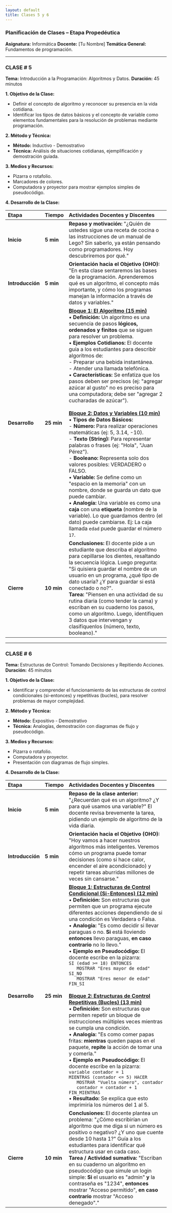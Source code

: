```yaml
---
layout: default
title: Clases 5 y 6
---
```


### **Planificación de Clases – Etapa Propedéutica**
**Asignatura:** Informática
**Docente:** [Tu Nombre]
**Temática General:** Fundamentos de programación.

---

### **CLASE # 5**

**Tema:** Introducción a la Programación: Algoritmos y Datos.
**Duración:** 45 minutos

**1. Objetivo de la Clase:**
*   Definir el concepto de algoritmo y reconocer su presencia en la vida cotidiana.
*   Identificar los tipos de datos básicos y el concepto de variable como elementos fundamentales para la resolución de problemas mediante programación.

**2. Método y Técnica:**
*   **Método:** Inductivo - Demostrativo
*   **Técnica:** Análisis de situaciones cotidianas, ejemplificación y demostración guiada.

**3. Medios y Recursos:**
*   Pizarra o rotafolio.
*   Marcadores de colores.
*   Computadora y proyector para mostrar ejemplos simples de pseudocódigo.

**4. Desarrollo de la Clase:**

| **Etapa** | **Tiempo** | **Actividades Docentes y Discentes** |
| :--- | :--- | :--- |
| **Inicio** | **5 min** | **Repaso y motivación:** "¿Quién de ustedes sigue una receta de cocina o las instrucciones de un manual de Lego? Sin saberlo, ya están pensando como programadores. Hoy descubriremos por qué." |
| **Introducción** | **5 min** | **Orientación hacia el Objetivo (OHO):** "En esta clase sentaremos las bases de la programación. Aprenderemos qué es un algoritmo, el concepto más importante, y cómo los programas manejan la información a través de datos y variables." |
| **Desarrollo** | **25 min** | **<u>Bloque 1: El Algoritmo (15 min)</u>** <br> • **Definición:** Un algoritmo es una secuencia de pasos **lógicos, ordenados y finitos** que se siguen para resolver un problema. <br> • **Ejemplos Cotidianos:** El docente guía a los estudiantes para describir algoritmos de: <br>   - Preparar una bebida instantánea. <br>   - Atender una llamada telefónica. <br> • **Características:** Se enfatiza que los pasos deben ser precisos (ej: "agregar azúcar al gusto" no es preciso para una computadora; debe ser "agregar 2 cucharadas de azúcar"). <br><br> **<u>Bloque 2: Datos y Variables (10 min)</u>** <br> • **Tipos de Datos Básicos:** <br>   - **Número:** Para realizar operaciones matemáticas (ej: 5, 3.14, -10). <br>   - **Texto (String):** Para representar palabras o frases (ej: "Hola", "Juan Pérez"). <br>   - **Booleano:** Representa solo dos valores posibles: VERDADERO o FALSO. <br> • **Variable:** Se define como un "espacio en la memoria" con un nombre, donde se guarda un dato que puede cambiar. <br> • **Analogía:** Una variable es como una **caja** con una **etiqueta** (nombre de la variable). Lo que guardamos dentro (el dato) puede cambiarse. Ej: La caja llamada `edad` puede guardar el número `17`. |
| **Cierre** | **10 min** | **Conclusiones:** El docente pide a un estudiante que describa el algoritmo para cepillarse los dientes, resaltando la secuencia lógica. Luego pregunta: "Si quisiera guardar el nombre de un usuario en un programa, ¿qué tipo de dato usaría? ¿Y para guardar si está conectado o no?". <br> **Tarea:** "Piensen en una actividad de su rutina diaria (como tender la cama) y escriban en su cuaderno los pasos, como un algoritmo. Luego, identifiquen 3 datos que intervengan y clasifíquenlos (número, texto, booleano)." |

---

### **CLASE # 6**

**Tema:** Estructuras de Control: Tomando Decisiones y Repitiendo Acciones.
**Duración:** 45 minutos

**1. Objetivo de la Clase:**
*   Identificar y comprender el funcionamiento de las estructuras de control condicionales (si-entonces) y repetitivas (bucles), para resolver problemas de mayor complejidad.

**2. Método y Técnica:**
*   **Método:** Expositivo - Demostrativo
*   **Técnica:** Analogías, demostración con diagramas de flujo y pseudocódigo.

**3. Medios y Recursos:**
*   Pizarra o rotafolio.
*   Computadora y proyector.
*   Presentación con diagramas de flujo simples.

**4. Desarrollo de la Clase:**

| **Etapa** | **Tiempo** | **Actividades Docentes y Discentes** |
| :--- | :--- | :--- |
| **Inicio** | **5 min** | **Repaso de la clase anterior:** "¿Recuerdan qué es un algoritmo? ¿Y para qué usamos una variable?" El docente revisa brevemente la tarea, pidiendo un ejemplo de algoritmo de la vida diaria. |
| **Introducción** | **5 min** | **Orientación hacia el Objetivo (OHO):** "Hoy vamos a hacer nuestros algoritmos más inteligentes. Veremos cómo un programa puede tomar decisiones (como si hace calor, encender el aire acondicionado) y repetir tareas aburridas millones de veces sin cansarse." |
| **Desarrollo** | **25 min** | **<u>Bloque 1: Estructuras de Control Condicional (Si-Entonces) (12 min)</u>** <br> • **Definición:** Son estructuras que permiten que un programa ejecute diferentes acciones dependiendo de si una condición es Verdadera o Falsa. <br> • **Analogía:** "Es como decidir si llevar paraguas o no. **Si** está lloviendo **entonces** llevo paraguas, **en caso contrario** no lo llevo." <br> • **Ejemplo en Pseudocódigo:** El docente escribe en la pizarra: <br> `SI (edad >= 18) ENTONCES` <br> `   MOSTRAR "Eres mayor de edad"` <br> `SI_NO` <br> `   MOSTRAR "Eres menor de edad"` <br> `FIN_SI` <br><br> **<u>Bloque 2: Estructuras de Control Repetitivas (Bucles) (13 min)</u>** <br> • **Definición:** Son estructuras que permiten repetir un bloque de instrucciones múltiples veces mientras se cumpla una condición. <br> • **Analogía:** "Es como comer papas fritas: **mientras** queden papas en el paquete, **repite** la acción de tomar una y comerla." <br> • **Ejemplo en Pseudocódigo:** El docente escribe en la pizarra: <br> `variable contador = 1` <br> `MIENTRAS (contador <= 5) HACER` <br> `   MOSTRAR "Vuelta número", contador` <br> `   contador = contador + 1` <br> `FIN_MIENTRAS` <br> • **Resultado:** Se explica que esto imprimiría los números del 1 al 5. |
| **Cierre** | **10 min** | **Conclusiones:** El docente plantea un problema: "¿Cómo escribirían un algoritmo que me diga si un número es positivo o negativo? ¿Y uno que cuente desde 10 hasta 1?" Guía a los estudiantes para identificar qué estructura usar en cada caso. <br> **Tarea / Actividad sumativa:** "Escriban en su cuaderno un algoritmo en pseudocódigo que simule un login simple: **Si** el usuario es "admin" **y** la contraseña es "1234", **entonces** mostrar "Acceso permitido", **en caso contrario** mostrar "Acceso denegado"." |